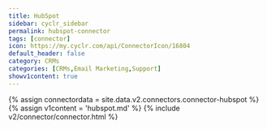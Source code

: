 ```yaml
---
title: HubSpot
sidebar: cyclr_sidebar
permalink: hubspot-connector
tags: [connector]
icon: https://my.cyclr.com/api/ConnectorIcon/16804
default_header: false
category: CRMs
categories: [CRMs,Email Marketing,Support]
showv1content: true
---
```

{% assign connectordata = site.data.v2.connectors.connector-hubspot %}
{% assign v1content = 'hubspot.md' %}
{% include v2/connector/connector.html %}	
